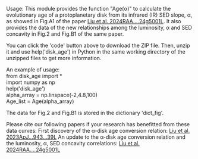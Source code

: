 Usage: This module provides the function "Age(α)" to calculate the evolutionary age of a protoplanetary disk from its infrared (IR) SED slope, α, as showed in Fig.A1 of the paper [Liu et al. 2024RAA....24g5001L](https://ui.adsabs.harvard.edu/abs/2024RAA....24g5001L/abstract). It also provides the data of the new relationships among the luminosity, α and SED concavity in Fig.2 and Fig.B1 of the same paper.

You can click the 'code' button above to download the ZIP file. Then, unzip it and use help('disk_age') in Python in the same working directory of the unzipped files to get more information.

An example of usage:  
  from disk_age import *  
  import numpy as np  
  help('disk_age')  
  alpha_array = np.linspace(-2,4.8,100)  
  Age_list = Age(alpha_array)  

The data for Fig.2 and Fig.B1 is stored in the dictionary 'dict_fig'.

Please cite our following papers if your research has benefitted from these data curves:
First discovery of the α-disk age conversion relation:
[Liu et al. 2023ApJ...943...39L](https://ui.adsabs.harvard.edu/abs/2023ApJ...943...39L/abstract)
An update to the α-disk age conversion relation and the luminosity, α, SED concavity correlations:
[Liu et al. 2024RAA....24g5001L](https://ui.adsabs.harvard.edu/abs/2024RAA....24g5001L/abstract)
